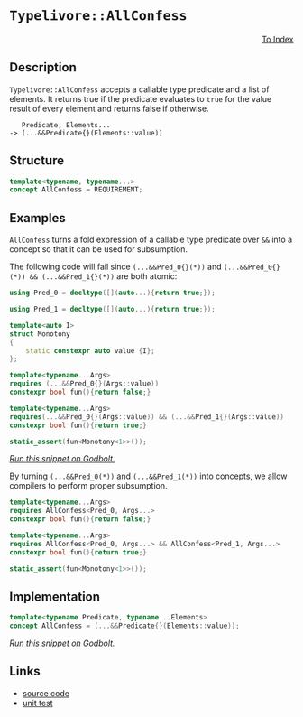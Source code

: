 <!-- Copyright 2024 Feng Mofan
SPDX-License-Identifier: Apache-2.0 -->

# `Typelivore::AllConfess`

<p style='text-align: right;'><a href="../../../index.md#conceptualizations-2">To Index</a></p>

## Description

`Typelivore::AllConfess` accepts a callable type predicate and a list of elements.
It returns true if the predicate evaluates to `true` for the value result of every element and returns false if otherwise.

<pre><code>   Predicate, Elements...
-> (...&&Predicate{}(Elements::value))</code></pre>

## Structure

```C++
template<typename, typename...>
concept AllConfess = REQUIREMENT;
```

## Examples

`AllConfess` turns a fold expression of a callable type predicate over `&&` into a concept so that it can be used for subsumption.

The following code will fail since `(...&&Pred_0{}(*))` and `(...&&Pred_0{}(*)) && (...&&Pred_1{}(*))` are both atomic:

```C++
using Pred_0 = decltype([](auto...){return true;});

using Pred_1 = decltype([](auto...){return true;});

template<auto I>
struct Monotony
{
    static constexpr auto value {I};
};

template<typename...Args>
requires (...&&Pred_0{}(Args::value))
constexpr bool fun(){return false;}

template<typename...Args>
requires(...&&Pred_0{}(Args::value)) && (...&&Pred_1{}(Args::value))
constexpr bool fun(){return true;}

static_assert(fun<Monotony<1>>());
```

[*Run this snippet on Godbolt.*](https://godbolt.org/#z:OYLghAFBqd5QCxAYwPYBMCmBRdBLAF1QCcAaPECAMzwBtMA7AQwFtMQByARg9KtQYEAysib0QXACx8BBAKoBnTAAUAHpwAMvAFYTStJg1DIApACYAQuYukl9ZATwDKjdAGFUtAK4sGIAMwArKSuADJ4DJgAcj4ARpjEEgCcpAAOqAqETgwe3r4BwemZjgLhkTEs8YlcKXaYDtlCBEzEBLk%2BfkG2mPYlDE0tBGXRcQnJts2t7fldCpNDESOVYzUAlLaoXsTI7BxemUYA1MrEmOgA%2BhqHJv4AIodYyLQEAJ6pmBAmgVaBtxBMXiIADoQasTAB2CynAhbBiHAjELyYG5WcG3MH%2BKwaACCJhx%2BwiwGOpwuXGudwe9Webw%2BXx%2BfwBwNBEKhmBhxDhCKRKIh6J5OLx2IImBYqQMwpubkZqEOAEkbthBXNEQ5DgBZASoIgMF6ClmCw6Gw5zJiOZCHNAMOaYVSpYiHaWHABuYiR10h8rR/NxXsxepxwtF4uR/jcr3ezDYIKB2OIwAUCsFpwAjl48KcFIcINHzAA2PMnM6XfVoiCx%2BMgEAu7yYVZgnGW622%2B2xVCeQ5ULwMCBgyHQ2EdsRKHlegUBkVi00hsM0yOYaPlhP%2BRU4lNpjPZkF5gsk4uQ3lluMKSvVpF165mfOXrM5y87otcEt/Rcn121%2BvYxvC5uHVvtzvdr2rLspyiIhqitz%2BtiJpmucTAKEorTUF2koagwWoCLqoaPsuCo9hiFgcOstCcIEvB%2BBwWikKgnBuNY1jGps2yYBe/g8KQBCaER6wANYgIEuZAgAHLmUiBOCuaSEk/gSWY/j6Jwki8CwEgaBopAUVRNEcLwx7qZxlFEaQcCwDAiAgJsBCpIC5CUGgop0AkUSsLsqgiQAtJJhzAMg5pSECZi8GchAkHg6B6PwggiGI7BSDIgiKCo6iGaQuhcKQADuxBMKknA8MRpHkVx1GcAA8oC1kEIcqBUIcbm5p5kjeb5hz%2BWYWYeA59D2uYbGrLwBlaOsEBIPZqSOWQFAQGNE0gMAUhmHwdDCsQx4QLExWxBELQvHlvBbcwxAvKVsTaPUBnsfZbCCKVDC0LtKVYLEXjAFKtC0Me3C8FgLCGMA4iPem514E6mCfVRNr1ICuzsREwokSltB4LE2VHR4WDFQieAqV9pCg8QrZKLcIp/UjRhcesVAGPGABqeCYBlpURnt8XCKI4hxZF8hKGoxVpfof0oPRlj6Mjx6QOsqCpH0n3uXM6A3LcpiWNYZhafjxBhWD8DrHUDTOBArjTH46VhIsFRVHoRRZAIxtWxkNsMMMFsrN0vSNPMdvpXrfQDK0zujNUEyDF7wf%2B%2BbgcSLrTE7FHCkcGRGnFdpdUeV5Pl%2BZIAVZrgIU9XJXD9RxFPrAgmBMFgiQ9qQfGSP4QLSeCkgaJIZiSLmakCSkCNKaQKlsUCom5kJSRCVwuaBJIXCBNJuZJyl2m6SA%2BkU8ZZkjRZFU2VNM3dc5bCcC0LBOuC7lMBaBhHDUQJcECEP4EQmvhelXPRRz0hc4lvMpboi1ZTle0CoJyKgvMqW8qo1QdMQY%2Bp9z5PD%2Bq1JIN874dVQF1BIrEzBF0GkZDeu8Ei2Wmmg8a3UQBHxPu5eBRgahcHUjQZ4CQ1obRSgdHaLNWFHROmdBwLMrqMAILde6xUnovTeh9FmP1Sa7CovgU4DRQbgyCqoKGwoWZwx6MVJGKMdro2kQNTWON2L40JpgYmv0jBk1AIZSm1MFB0wZkzRgLNX7s1ih/WQX9kpUV/gLcmysrAiy0eLauUsZacDlgQBWdx/Gq3VgkJ%2B2sJZu2BgbI2ngOh6DNuUSO6VrZ9FDnk7IAdlhBx9h7EO6T8jex6Ck/o8ximW29p7SpJsw4LGySUuOCgY6xSAYnTSvAU7kNgRfBB19b5XAgLnR%2BrFC4DRLqQMuFcxjVx7spAISCW7ghnuCcE/hW7tynvPLSnAl4r2sWveAG9LKVUIfg4g%2B9dhHy8iwBQTpzROmvsGOYQUH6hWfqzN%2BbjWaeL5gETK2VcpfT6SAk5HBypWUBNVWqzymqvPec6L5U45ioPQfnfw/hsGrzwcQiadzSWkPeakVI5xPlJHON8ggcFoGSSWgw1alBmFUQ4Q9diPKuHnV4Wg66Ai7oPRkZgZ6r0xDiNxpIixejSCyOBgo4qkNkDQzUYIDRiNkaoxeLozGBiWbGIyKYkmFjCSrypkwWm9NGbM1xi4mKEh3EJR5l4nQ4LL7GGFjYIJOtqLS2yJ9AA9PLIWKtLBq0GRrLWwTdY1P1n4Q2DB3AtMyWmhprtCm2wzbkh2fRs2lKTb7ZpeRWllIEH7dpSxGltNDiacOHTGnRy2LHQu8d%2BnJ04FAlgLy3kfKxcKHFUy/n4rmcXaxpdy6V0oEA3uKkzBIIJYEQILdaEaAJRJISxzBmnNsMvKdQ1eIgDrjffwQlJ5yXXbmOSEl47%2BFhfunSx7uLx0Cnukqr6cF1jxow7IZ6gA%3D%3D%3D)

By turning `(...&&Pred_0(*))` and `(...&&Pred_1(*))` into concepts, we allow compilers to perform proper subsumption.

```C++
template<typename...Args>
requires AllConfess<Pred_0, Args...>
constexpr bool fun(){return false;}

template<typename...Args>
requires AllConfess<Pred_0, Args...> && AllConfess<Pred_1, Args...>
constexpr bool fun(){return true;}

static_assert(fun<Monotony<1>>());
```

## Implementation

```C++
template<typename Predicate, typename...Elements>
concept AllConfess = (...&&Predicate{}(Elements::value));
```

[*Run this snippet on Godbolt.*](https://godbolt.org/#z:OYLghAFBqd5QCxAYwPYBMCmBRdBLAF1QCcAaPECAMzwBtMA7AQwFtMQByARg9KtQYEAysib0QXACx8BBAKoBnTAAUAHpwAMvAFYTStJg1DIApACYAQuYukl9ZATwDKjdAGFUtAK4sGIAKwAHKSuADJ4DJgAcj4ARpjEIGakAA6oCoRODB7evgHBaRmOAuGRMSzxicl2mA5ZQgRMxAQ5Pn5Btpj2xQwNTQSl0XEJSbaNza15HQrjAxFDFSNmAJS2qF7EyOwcBJgsKQa7JgDMbgQAnimMrJgA1MrEmPiiu6S3F1fMbAB0v9j0bEEChO2BMGgAgmgGFsUgRbuDaLQPAwqJgFApbicACK3CC/b7mABsRIeTzwL0wJgA7FYqViIP89owCAoQCAAG5iLyYZbLE5WCFg8EAegAVOKJZKpcKhWKJbcACpolm3SUyiFyqVa8Xq8FCrwZIz3R7oAD6GkxxxxWGQtA%2BmAgJn8Vn89KYXiI%2BL5NMeBA2DHexG5/OpWL5xwFeohBoiwGNT1NXEt1tqdsuDqdLrdHtQXupFl9/sDwYjofDkaFu32h0pp3dRFuAEkQUKZkGHLcALICVBEBjnIX5oW3Ee3GZMRzIW5QmaYVQpYi3euoW6c7x3fPNukhwXb0uCiFVg4T2tndNfTD48HEYDA46giGPACOXjwjwxCKRAlR6JOblJZoaG8163viLYQjOuzzousSoJ4txUF4DAQN6BaYH6xABlQYhKCG24HuCR41n%2B9oXleN53g%2B16YC%2Bb5ovCiLIj%2Bd7/ia5rARRYH3piZjErxDFfiiaIsQBiYcaBvzgZCAiztBtywfBiHIahhaYcWta0lig4QuOk6mkw6IJAQ1BIX%2B3YML2AgDqcXAtveKHlhwqy0Jw/i8H4HBaKQqCcG41jWGO6ybBuZjHDwpAEJoTmrAA1gEkjfBokhcFSxwaP4Gi8YSZiBMELkcJIvAsBIGhAR5Xk%2BRwvCskBkWeU5pBwLAMCICA6wECkHrkJQaD7HQCRRDcnCqIEhIALSEpItzAMgU5SN8Zi8GSRDEHg6B6PwggiGI7BSDIgiKCo6j1aQuhcKQADuxBMCknA8M5rnuVF3mcAA8h6nVwqgVC3CN42TdNs23PNZi4h4fX0Iu5hhcsvB1VoqwQEgvUpP1ZAUBAKNoyAwBSMkNB2gkrIQLEz2xBETTnHdvDk8wxDnK9sTaLUdXhb1gIEK9DC0FTJ1YLEXjAG4Yi0Ky3C8FgLCGMA4h83RdTsmiz1zrUHrbOFES7PlXm0HgsTXfTHhYM9BCrcV4ukIrxCwUoWJ7NLutGFFqxUAYt4AGp4JgF2vZ81P7cIojiHtm3yEoajPWd%2BjSyg/mWPoeuspAqyoLCWRi2NMzoNipiWNYZgVVbq1YEnKGdN0WQuAw7ieG0ehhPM5SVHohSZAIkx%2BOdrc9IMTcjOdNR1AIfQTLXeQD10LP1LMvfDIkA%2BzB3ejjs0s%2BLPPqwKEFWwSA9HBuaQ5W8JVv2jRNU0zXNCWgwy%2BArTxMNw87qwIJgTBYIkZdxZIxzfAAnMcKkkgkpmEkISUq/hCR/30JwQqpBiphW%2BISLghJAh/0CCg/wyV/AAMJIfZ6lVqogFqs7RqLUkZtQ%2Bl1DGWNIaDTYJwJoLB2RUjGkwacBgjRcD/t8LgiUlp3xIGtDashtrB2kKHQ6EcTq6GSFdG61M94HyPi9Dg70OoeluN9JcxBmGsPYbaaWwMeF8ItBAcGqNIYPxWE/eqiNkaoAhgkbqmNHGWJGEwlhY1DFGG4VwICBNdjEGJqTE6tNKb%2B3CfTRmzMHD%2B3ZsyLmPNnr80FsLREYtwqSwdtsLy%2BBHgKyVidFWyA1b%2B01l0Z6ut9aUyNrkuGZt/ZWxtpgO2UsjCO1AHYvgbsFCe29r7Rg/tQ5iN2hI2QUjjpeVkdHJ2ucrDx2qaXFOacZKcEzgQbOVp5n50LgkYuStk7lyns4CArgl7nQbmUOeLd0ht2yGPTuqQ7k90bjcieFdh6L0ecvSeQ9egzzeevZe3zchPJXnMa5wKuCb23rtJRT0Ton08fojhRjuG8MSriXAhASAPxhbYhGL834f0oHvOBCCeFJSpDgqkqVJCgMmudFRhDbDEIiqQpqrV2qfRcbQgaQ0OBMIBiwBQ7IpzsgxTWGYAjcXFxEVtIOYyA6TMjiAY4l1rq3XFgi/BSK3pUK%2Bj9YVU1RXitXFKk8MwwZuLRg/Y4sMOXdIofy9GPVbWQw5MgFIKRTSSr/qaaVBB9K6MmnwOgQSQlkwpvTSJMaGZMxZvExxHMkm8zyZgAWQsRaZIlvbDp9TSD5KnorMWXkSllIthU7WvBqkG3OHUk2jSLbNPSK0/NMtYykNdkwD2XsfZ%2BwtiMpVEhxkHXDlMnQ6rZnGDjjYJZ8AVk9DFsKLOsc86WALsfIua1Dll0Hj0KuNcwX12rmvZuXcXlZAuc8ooWRz392Of8keLQfkfJOQC/oD755jH6DeiF37d5rA2DvGFMD96IoqpwHRLARViolZa3Y1rb5yvxY6%2BG0VSCv3fiMMu%2BUKVJB4ccY4/gMrJVKsRqkqC9VQaqmykhdjYogEkP4f%2BQReJ/0kH/VKgCuAavyscSDx9OCEsw/lRaNHhN0Yw7yS2RNK6SCAA%3D%3D)

## Links

- [source code](../../../../conceptrodon/typelivore/concepts/all_confess.hpp)
- [unit test](../../../../tests/unit/concepts/typelivore/all_confess.test.hpp)
